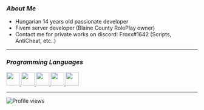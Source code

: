 ### *About Me*

- Hungarian 14 years old passionate developer
- Fivem server developer (Blaine County RolePlay owner)
- Contact me for private works on discord: Froxx#1642 (Scripts, AntiCheat, etc..)

---

### *Programming Languages*
<a href="https://github.com/FroxxHungary">
<img src="https://i.imgur.com/WujoZ6x.png" width="35px">
<img src="https://upload.wikimedia.org/wikipedia/commons/c/cf/Lua-Logo.svg" width="35px">
<img src="https://upload.wikimedia.org/wikipedia/commons/6/61/HTML5_logo_and_wordmark.svg" width="35px">
<img src="https://upload.wikimedia.org/wikipedia/commons/3/3d/CSS.3.svg" width="35px">
<img src="https://upload.wikimedia.org/wikipedia/commons/6/6a/JavaScript-logo.png" width="35px">
  </a>

---

![Profile views](https://gpvc.arturio.dev/FroxxHungary)
